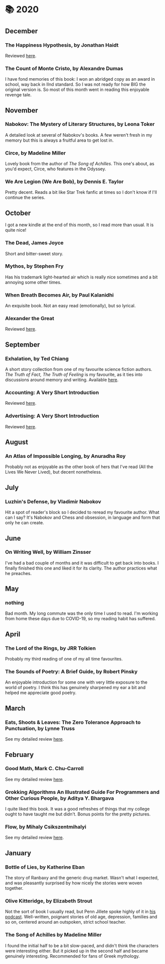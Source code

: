 # 📚 2020

## December

### The Happiness Hypothesis, by Jonathan Haidt

Reviewed [here](reviews/happiness.md).

### The Count of Monte Cristo, by Alexandre Dumas

I have fond memories of this book: I won an abridged copy as an award in school, way back in IInd standard. So I was not ready for how BIG the original version is. So most of this month went in reading this enjoyable revenge tale.

## November

### Nabokov: The Mystery of Literary Structures, by Leona Toker

A detailed look at several of Nabokov's books. A few weren't fresh in my memory
but this is always a fruitful area to get lost in.

### Circe, by Madeline Miller

Lovely book from the author of *The Song of Achilles*. This one's about, as you'd expect, Circe, who features in the Odyssey.

### We Are Legion (We Are Bob), by Dennis E. Taylor 

Pretty decent. Reads a bit like Star Trek fanfic at times so I don't know if I'll continue the series.

## October

I got a new kindle at the end of this month, so I read more than usual. It is quite nice!

### The Dead, James Joyce

Short and bitter-sweet story.

### Mythos, by Stephen Fry

Has his trademark light-hearted air which is really nice sometimes and a bit annoying some other times.

### When Breath Becomes Air, by Paul Kalanidhi

An exquisite book. Not an easy read (emotionally), but so lyrical.

### Alexander the Great

Reviewed [here](intro/alexander.md).

## September

### Exhalation, by Ted Chiang

A short story collection from one of my favourite science fiction authors. *The Truth of Fact, The
Truth of Feeling* is my favourite, as it ties into  discussions around memory and writing. Available
[here](https://web.archive.org/web/20140222103103/http://subterraneanpress.com/magazine/fall_2013/the_truth_of_fact_the_truth_of_feeling_by_ted_chiang).

### Accounting: A Very Short Introduction

Reviewed [here](intro/accounting.md).

### Advertising: A Very Short Introduction
Reviewed [here](intro/advertising.md).

## August

### An Atlas of Impossible Longing, by Anuradha Roy

Probably not as enjoyable as the other book of hers that I've read
(All the Lives We Never Lived), but decent nonetheless.

## July

### Luzhin's Defense, by Vladimir Nabokov

Hit a spot of reader's block so I decided to reread my favourite author. What
can I say? It's Nabokov and Chess and obsession, in language and form that only
he can create.

## June

### On Writing Well, by William Zinsser

I've had a bad couple of months and it was difficult to get back into books. I
finally finished this one and liked it for its clarity. The author practices
what he preaches.

## May

### nothing

Bad month. My long commute was the only time I used to read. I'm working from
home these days due to COVID-19, so my reading habit has suffered.

## April

### The Lord of the Rings, by JRR Tolkien

Probably my third reading of one of my all time favourites.

### The Sounds of Poetry: A Brief Guide, by Robert Pinsky

An enjoyable introduction for some one with very little exposure to the world
of poetry. I think this has genuinely sharpened my ear a bit and helped me
appreciate good poetry.

## March

### Eats, Shoots & Leaves: The Zero Tolerance Approach to Punctuation, by Lynne Truss

See my detailed review [here](reviews/eats-shoots-leaves.md).

## February

### Good Math, Mark C. Chu-Carroll

See my detailed review [here](reviews/good-math.md).

### Grokking Algorithms An Illustrated Guide For Programmers and Other Curious People, by Aditya Y. Bhargava

I quite liked this book. It was a good refreshes of things that my
college ought to have taught me but didn't. Bonus points for the
pretty pictures.

### Flow, by Mihaly Csikszentmihalyi

See my detailed review [here](reviews/flow.md).

## January

### Bottle of Lies, by Katherine Eban

The story of Ranbaxy and the generic drug market. Wasn't what I expected, and
was pleasantly surprised by how nicely the stories were woven together.

### Olive Kitteridge, by Elizabeth Strout

Not the sort of book I usually read, but Penn Jillete spoke highly of it in
[his podcast](https://pennsundayschool.com/). Well-written, poignant stories of
old age, depression, families and so on, centered around an outspoken, strict
school teacher.

### The Song of Achilles by Madeline Miller

I found the initial half to be a bit slow-paced, and didn't think the
characters were interesting either. But it picked up in the second half and
became genuinely interesting. Recommended for fans of Greek mythology.


